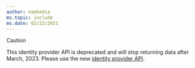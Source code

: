 ```yaml
---
author: namkedia
ms.topic: include
ms.date: 02/23/2021
---
```


<!-- markdownlint-disable MD041-->

> [!CAUTION]
> This identity provider API is deprecated and will stop returning data after March, 2023. Please use the new [identity provider API](/graph/api/resources/identityproviderbase).
